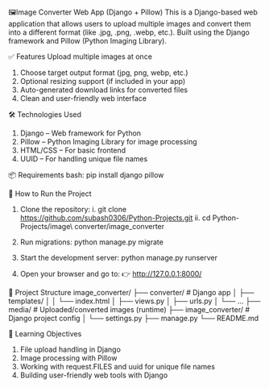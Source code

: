 🖼️Image Converter Web App (Django + Pillow)
This is a Django-based web application that allows users to upload multiple images and convert them into a different format (like .jpg, .png, .webp, etc.). Built using the Django framework and Pillow (Python Imaging Library).

✅ Features
Upload multiple images at once
  1. Choose target output format (jpg, png, webp, etc.)
  2. Optional resizing support (if included in your app)
  3. Auto-generated download links for converted files
  4. Clean and user-friendly web interface

🛠️ Technologies Used
  1. Django – Web framework for Python
  2. Pillow – Python Imaging Library for image processing
  3. HTML/CSS – For basic frontend
  4. UUID – For handling unique file names

📦 Requirements
bash:
  pip install django pillow

🚀 How to Run the Project
1. Clone the repository:
  i. git clone https://github.com/subash0306/Python-Projects.git
  ii. cd Python-Projects/image\ converter/image_converter

3. Run migrations:
   python manage.py migrate

4. Start the development server:
   python manage.py runserver

5. Open your browser and go to:
  👉 http://127.0.0.1:8000/

📂 Project Structure
image_converter/
├── converter/            # Django app
│   ├── templates/
│   │   └── index.html
│   ├── views.py
│   ├── urls.py
│   └── ...
├── media/                # Uploaded/converted images (runtime)
├── image_converter/      # Django project config
│   └── settings.py
├── manage.py
└── README.md

🧠 Learning Objectives
  1. File upload handling in Django
  2. Image processing with Pillow
  3. Working with request.FILES and uuid for unique file names
  4. Building user-friendly web tools with Django
